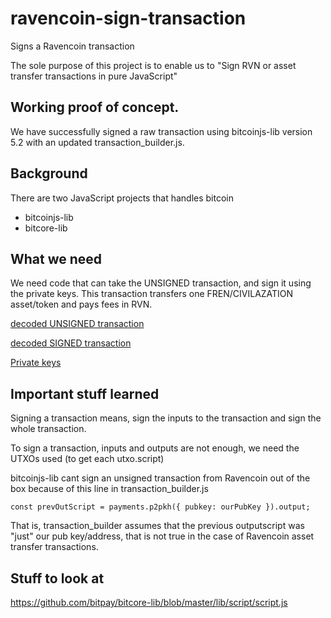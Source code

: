 # ravencoin-sign-transaction
Signs a Ravencoin transaction

The sole purpose of this project is to enable us to
"Sign RVN or asset transfer transactions in pure JavaScript"

## Working proof of concept.
We have successfully signed a raw transaction using bitcoinjs-lib version 5.2 with an updated transaction_builder.js.

## Background
There are two JavaScript projects that handles bitcoin
- bitcoinjs-lib
- bitcore-lib


## What we need

We need code that can take the UNSIGNED transaction, and sign it using the private keys.
This transaction transfers one FREN/CIVILAZATION asset/token and pays fees in RVN.

[decoded UNSIGNED transaction](./mock/decodedUnsignedTransaction.json)

[decoded SIGNED transaction](./mock/decodedSignedTransaction.json)

[Private keys](./mock/privateKeys.json)



## Important stuff learned

Signing a transaction means, sign the inputs to the transaction and sign the whole transaction.

To sign a transaction, inputs and outputs are not enough, we need the UTXOs used (to get each utxo.script)

bitcoinjs-lib cant sign an unsigned transaction from Ravencoin out of the box because 
of this line in transaction_builder.js

`const prevOutScript = payments.p2pkh({ pubkey: ourPubKey }).output;`

That is, transaction_builder assumes that the previous outputscript was "just" our pub key/address, that is not true in the case of Ravencoin asset transfer transactions.

## Stuff to look at
https://github.com/bitpay/bitcore-lib/blob/master/lib/script/script.js

